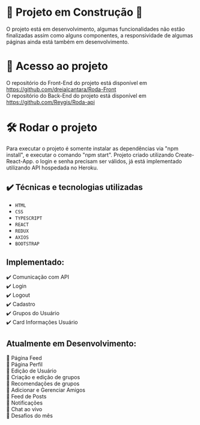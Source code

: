 
# :construction: Projeto em Construção :construction:

O projeto está em desenvolvimento, algumas funcionalidades não estão finalizadas assim como alguns componentes, a responsividade de algumas páginas ainda está também em desenvolvimento. 


# 📁 Acesso ao projeto

O repositório do Front-End do projeto está disponível em https://github.com/dreialcantara/Roda-Front <br>
O repositório do Back-End do projeto está disponível em https://github.com/Reygis/Roda-api <br>


# 🛠️ Rodar o projeto

Para executar o projeto é somente instalar as dependências via "npm install", e executar o comando "npm start". Projeto criado utilizando Create-React-App. o login e senha precisam ser válidos, já está implementado utilizando API hospedada no Heroku.
## ✔️ Técnicas e tecnologias utilizadas

- ``HTML``
- ``CSS``
- ``TYPESCRIPT``
- ``REACT``
- ``REDUX``
- ``AXIOS``
- ``BOOTSTRAP``

## Implementado:

✔️ Comunicação com API <br>
✔️ Login <br>
✔️ Logout <br>
✔️ Cadastro <br>
✔️ Grupos do Usuário<br>
✔️ Card Informações Usuário<br>


## Atualmente em Desenvolvimento:

:construction: Página Feed<br>
:construction: Página Perfil<br>
:construction: Edição de Usuário <br>
:construction: Criação e edição de grupos <br>
:construction: Recomendações de grupos <br>
:construction: Adicionar e Gerenciar Amigos <br>
:construction: Feed de Posts <br>
:construction: Notificações <br>
:construction: Chat ao vivo <br>
:construction: Desafios do mês <br>









